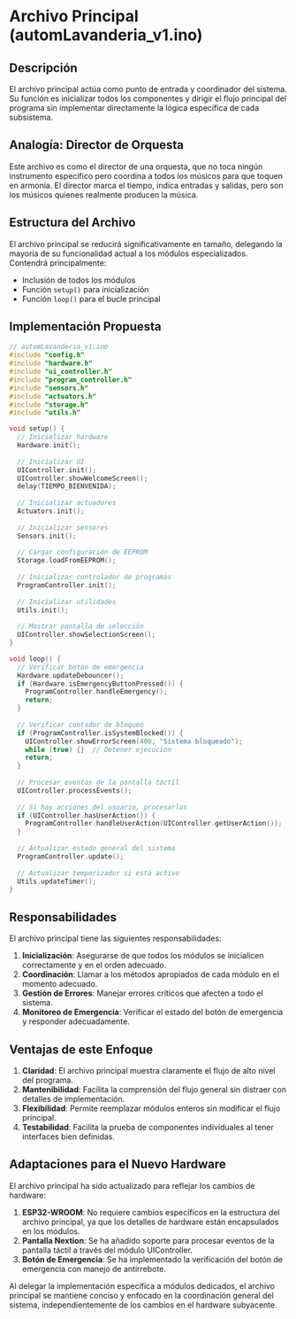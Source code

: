 # Archivo Principal (automLavanderia_v1.ino)

## Descripción

El archivo principal actúa como punto de entrada y coordinador del sistema. Su función es inicializar todos los componentes y dirigir el flujo principal del programa sin implementar directamente la lógica específica de cada subsistema.

## Analogía: Director de Orquesta

Este archivo es como el director de una orquesta, que no toca ningún instrumento específico pero coordina a todos los músicos para que toquen en armonía. El director marca el tiempo, indica entradas y salidas, pero son los músicos quienes realmente producen la música.

## Estructura del Archivo

El archivo principal se reducirá significativamente en tamaño, delegando la mayoría de su funcionalidad actual a los módulos especializados. Contendrá principalmente:

- Inclusión de todos los módulos
- Función `setup()` para inicialización
- Función `loop()` para el bucle principal

## Implementación Propuesta

```cpp
// automLavanderia_v1.ino
#include "config.h"
#include "hardware.h"
#include "ui_controller.h"
#include "program_controller.h"
#include "sensors.h"
#include "actuators.h"
#include "storage.h"
#include "utils.h"

void setup() {
  // Inicializar hardware
  Hardware.init();
  
  // Inicializar UI
  UIController.init();
  UIController.showWelcomeScreen();
  delay(TIEMPO_BIENVENIDA);
  
  // Inicializar actuadores
  Actuators.init();
  
  // Inicializar sensores
  Sensors.init();
  
  // Cargar configuración de EEPROM
  Storage.loadFromEEPROM();
  
  // Inicializar controlador de programas
  ProgramController.init();
  
  // Inicializar utilidades
  Utils.init();
  
  // Mostrar pantalla de selección
  UIController.showSelectionScreen();
}

void loop() {
  // Verificar botón de emergencia
  Hardware.updateDebouncer();
  if (Hardware.isEmergencyButtonPressed()) {
    ProgramController.handleEmergency();
    return;
  }
  
  // Verificar contador de bloqueo
  if (ProgramController.isSystemBlocked()) {
    UIController.showErrorScreen(400, "Sistema bloqueado");
    while (true) {}  // Detener ejecución
    return;
  }
  
  // Procesar eventos de la pantalla táctil
  UIController.processEvents();
  
  // Si hay acciones del usuario, procesarlas
  if (UIController.hasUserAction()) {
    ProgramController.handleUserAction(UIController.getUserAction());
  }
  
  // Actualizar estado general del sistema
  ProgramController.update();
  
  // Actualizar temporizador si está activo
  Utils.updateTimer();
}
```

## Responsabilidades

El archivo principal tiene las siguientes responsabilidades:

1. **Inicialización**: Asegurarse de que todos los módulos se inicialicen correctamente y en el orden adecuado.
2. **Coordinación**: Llamar a los métodos apropiados de cada módulo en el momento adecuado.
3. **Gestión de Errores**: Manejar errores críticos que afecten a todo el sistema.
4. **Monitoreo de Emergencia**: Verificar el estado del botón de emergencia y responder adecuadamente.

## Ventajas de este Enfoque

1. **Claridad**: El archivo principal muestra claramente el flujo de alto nivel del programa.
2. **Mantenibilidad**: Facilita la comprensión del flujo general sin distraer con detalles de implementación.
3. **Flexibilidad**: Permite reemplazar módulos enteros sin modificar el flujo principal.
4. **Testabilidad**: Facilita la prueba de componentes individuales al tener interfaces bien definidas.

## Adaptaciones para el Nuevo Hardware

El archivo principal ha sido actualizado para reflejar los cambios de hardware:

1. **ESP32-WROOM**: No requiere cambios específicos en la estructura del archivo principal, ya que los detalles de hardware están encapsulados en los módulos.
2. **Pantalla Nextion**: Se ha añadido soporte para procesar eventos de la pantalla táctil a través del módulo UIController.
3. **Botón de Emergencia**: Se ha implementado la verificación del botón de emergencia con manejo de antirrebote.

Al delegar la implementación específica a módulos dedicados, el archivo principal se mantiene conciso y enfocado en la coordinación general del sistema, independientemente de los cambios en el hardware subyacente.
